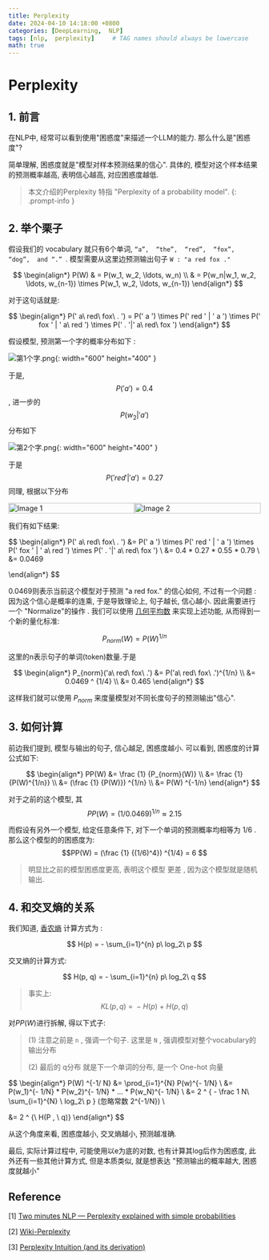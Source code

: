 ```yaml
---
title: Perplexity
date: 2024-04-10 14:18:00 +0800
categories: [DeepLearning,  NLP]
tags: [nlp,  perplexity]     # TAG names should always be lowercase
math: true
---
```


# Perplexity

## 1. 前言 

在NLP中,  经常可以看到使用"困惑度"来描述一个LLM的能力. 那么什么是"困惑度"?

简单理解,  困惑度就是"模型对样本预测结果的信心". 具体的,  模型对这个样本结果的预测概率越高,  表明信心越高,  对应困惑度越低. 


> 本文介绍的Perplexity 特指 "Perplexity of a probability model".
{: .prompt-info }



## 2. 举个栗子

假设我们的 vocabulary 就只有6个单词,  `“a”,  “the”,  “red”,  “fox”,  “dog”,  and “.” `. 模型需要从这里边预测输出句子 `W : "a red fox ."`

$$
\begin{align*}
P(W) & = P(w_1,  w_2,  \ldots,  w_n) \\
& = P(w_n|w_1,  w_2,  \ldots,  w_{n-1}) \times P(w_1,  w_2,  \ldots,  w_{n-1})
\end{align*}
$$

对于这句话就是:

$$
\begin{align*}
P(' a\ red\ fox\ . ') =  P(' a ') \times P(' red ' | ' a ') \times P(' fox ' | ' a\ red ') \times P(' . '|' a\ red\ fox ') 
\end{align*}
$$


假设模型,  预测第一个字的概率分布如下 : 

![第1个字.png](https://s2.loli.net/2024/04/10/IfNJ1tRBwbTH8lP.png){: width="600" height="400" }

于是,  $$P('a') = 0.4$$ 
,  进一步的
$$P(w_2 | 'a')$$ 
分布如下

![第2个字.png](https://s2.loli.net/2024/04/10/vgHxO3nFumXrQAc.png){: width="600" height="400" }

于是
$$P('red' | 'a') = 0.27$$ 
同理,  根据以下分布

<div style="display: flex;">
    <img src="https://s2.loli.net/2024/04/10/UwFikWIL9tNPJRA.png" alt="Image 1" style="width: 100%;">
    <img src="https://s2.loli.net/2024/04/10/k8DHmfxSJIuOTpY.png" alt="Image 2" style="width: 100%;">
</div>


我们有如下结果:

$$
\begin{align*}
P(' a\ red\ fox\ . ') &=  P(' a ') \times P(' red ' | ' a ') \times P(' fox ' | ' a\ red ') \times P(' . '|' a\ red\ fox ')  \\
&= 0.4 * 0.27 * 0.55 * 0.79 \\
&= 0.0469

\end{align*}
$$

0.0469则表示当前这个模型对于预测 "a red fox." 的信心如何, 不过有一个问题 : 因为这个信心是概率的连乘, 于是导致理论上, 句子越长, 信心越小. 因此需要进行一个 "Normalize"的操作 . 我们可以使用 [几何平均数](https://en.wikipedia.org/wiki/Geometric_mean) 来实现上述功能,  从而得到一个新的量化标准:

$$P_{norm}(W) = P(W)^{1/n}$$


这里的n表示句子的单词(token)数量.于是

$$
\begin{align*}
P_{norm}('a\ red\ fox\ .') &= P('a\ red\ fox\ .')^{1/n} \\
&= 0.0469 ^ {1/4} \\
&= 0.465
\end{align*}
$$

这样我们就可以使用 $P_{norm}$ 来度量模型对不同长度句子的预测输出"信心".

## 3. 如何计算

前边我们提到,  模型与输出的句子,  信心越足,  困惑度越小. 可以看到,  困惑度的计算公式如下:

$$
\begin{align*}
PP(W) &= \frac {1} {P_{norm}(W)} \\
&= \frac {1} {P(W)^{1/n}} \\
&= (\frac {1} {P(W)}) ^{1/n} \\
&= P(W) ^{-1/n}
\end{align*}
$$

对于之前的这个模型,  其 $$PP(W) = (1/0.0469)^{1/n} ≈  2.15 $$

而假设有另外一个模型, 给定任意条件下, 对下一个单词的预测概率均相等为 1/6 . 那么这个模型的的困惑度为:
$$PP(W) = (\frac {1} {(1/6)^4}) ^{1/4} = 6 $$

> 明显比之前的模型困惑度更高,  表明这个模型 更差 ,  因为这个模型就是随机输出.

## 4. 和交叉熵的关系
我们知道,  [香农熵](https://zh.wikipedia.org/zh-hans/%E7%86%B5_(%E4%BF%A1%E6%81%AF%E8%AE%BA))  计算方式为 :

$$ H(p) = - \sum_{i=1}^{n} p\ log_2\ p $$

交叉熵的计算方式:

$$ H(p, q) =  - \sum_{i=1}^{n} p\ log_2\ q $$

> 事实上: $$ KL(p, q)\ =\ -H(p)\ +\ H(p, q) $$

对$PP(W)$进行拆解, 得以下式子:
> (1) 注意之前是 `n` , 强调一个句子. 这里是 `N` ,  强调模型对整个vocabulary的输出分布
>
> (2) 最后的 q分布 就是下一个单词的分布, 是一个 One-hot 向量

$$
\begin{align*}
P(W) ^{-1/ N} &=  \prod_{i=1}^{N}   P(w)^{-  1/N} \\
&=   P(w_1)^{-  1/N}  *  P(w_2)^{-  1/N}  * ... *  P(w_N)^{-  1/N}  \\
&=   2 ^ { - \frac 1 N\ \sum_{i=1}^{N} \ log_2\ p } (忽略常数 2^{-1/N}) \\

&= 2 ^ {\ H(P , \   q)}
\end{align*}
$$

从这个角度来看,  困惑度越小,  交叉熵越小,  预测越准确. 

最后,  实际计算过程中,  可能使用以e为底的对数,  也有计算其log后作为困惑度,  此外还有一些其他计算方式,  但是本质类似, 就是想表达 "预测输出的概率越大, 困惑度就越小"

## Reference
[1] [Two minutes NLP — Perplexity explained with simple probabilities](https://medium.com/nlplanet/two-minutes-nlp-perplexity-explained-with-simple-probabilities-6cdc46884584)

[2] [Wiki-Perplexity](https://en.wikipedia.org/wiki/Perplexity)

[3] [Perplexity Intuition (and its derivation)](https://webcache.googleusercontent.com/search?q=cache:https://towardsdatascience.com/perplexity-intuition-and-derivation-105dd481c8f3&strip=0&vwsrc=1&referer=medium-parser)


